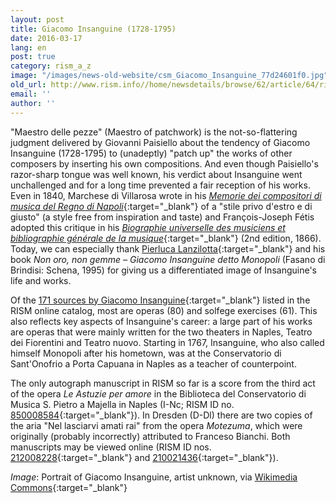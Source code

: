 ```yaml
---
layout: post
title: Giacomo Insanguine (1728-1795)
date: 2016-03-17
lang: en
post: true
category: rism_a_z
image: "/images/news-old-website/csm_Giacomo_Insanguine_77d24601f0.jpg"
old_url: http://www.rism.info//home/newsdetails/browse/62/article/64/rism-a-z-giacomo-insanguine-1728-1795.html
email: ''
author: ''
---
```



"Maestro delle pezze" (Maestro of patchwork) is the not-so-flattering judgment delivered by Giovanni Paisiello about the tendency of Giacomo Insanguine (1728-1795) to (unadeptly) "patch up" the works of other composers by inserting his own compositions. And even though Paisiello's razor-sharp tongue was well known, his verdict about Insanguine went unchallenged and for a long time prevented a fair reception of his works. Even in 1840, Marchese di Villarosa wrote in his [_Memorie dei compositori di musica del Regno di Napoli_](http://digitale.bnnonline.it/index.php?it/149/ricerca-contenuti-digitali/show/84/){:target="_blank"} of a "stile privo d'estro e di giusto" (a style free from inspiration and taste) and François-Joseph Fétis adopted this critique in his [_Biographie universelle des musiciens et bibliographie générale de la musique_](http://gallica.bnf.fr/ark:/12148/bpt6k69720x/f404.image.r=){:target="_blank"} (2nd edition, 1866). Today, we can especially thank [Pierluca Lanzilotta](http://cons.bz.it/IT/progs/pages/lanzillotta-pierluca.aspx){:target="_blank"} and his book _Non oro, non gemme – Giacomo Insanguine detto Monopoli_ (Fasano di Brindisi: Schena, 1995) for giving us a differentiated image of Insanguine's life and works.

Of the [171 sources by Giacomo Insanguine](https://opac.rism.info/search?View=rism&author=Insanguine){:target="_blank"} listed in the RISM online catalog, most are operas (80) and solfege exercises (61). This also reflects key aspects of Insanguine's career: a large part of his works are operas that were mainly written for the two theaters in Naples, Teatro dei Fiorentini and Teatro nuovo. Starting in 1767, Insanguine, who also called himself Monopoli after his hometown, was at the Conservatorio di Sant'Onofrio a Porta Capuana in Naples as a teacher of counterpoint.

The only autograph manuscript in RISM so far is a score from the third act of the opera _Le Astuzie per amore_ in the Biblioteca del Conservatorio di Musica S. Pietro a Majella in Naples (I-Nc; RISM ID no. [850008584](https://opac.rism.info/search?id=850008584){:target="_blank"}). In Dresden (D-Dl) there are two copies of the aria "Nel lasciarvi amati rai" from the opera _Motezuma_, which were originally (probably incorrectly) attributed to Franceso Bianchi. Both manuscripts may be viewed online (RISM ID nos. [212008228](https://opac.rism.info/search?id=212008228){:target="_blank"} and [210021436](https://opac.rism.info/search?id=210021436){:target="_blank"}).


_Image_: Portrait of Giacomo Insanguine, artist unknown, via [Wikimedia Commons](https://it.wikipedia.org/wiki/File:Giacomo_Insanguine.jpg){:target="_blank"}



